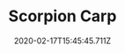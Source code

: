 ---
templateKey: blog-post
featuredpost: false
date: 2020-02-17T15:45:45.711Z
type: fish
title: Scorpion Carp
description: It's like a regular carp but with a sharp stinger.
note: Requires fishing level 4
sellPrice: 150
featuredimage: /img/Scorpion_Carp.png
tags:
  - Desert
  - 6am – 8pm
  - Spring
  - Summer
  - Fall
  - Winter
  - AnyWeather
---